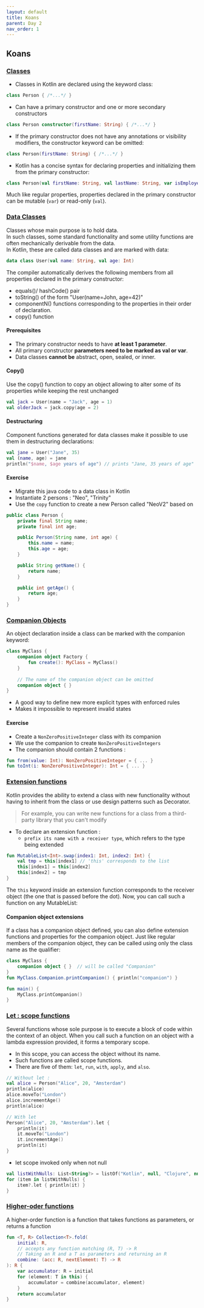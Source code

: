 ```yaml
---
layout: default
title: Koans
parent: Day 2
nav_order: 1
---
```


## Koans
### [Classes](https://kotlinlang.org/docs/classes.html)
* Classes in Kotlin are declared using the keyword class:
```kotlin
class Person { /*...*/ }
```
* Can have a primary constructor and one or more secondary constructors
```kotlin
class Person constructor(firstName: String) { /*...*/ }
```
* If the primary constructor does not have any annotations or visibility modifiers, the constructor keyword can be omitted:
```kotlin
class Person(firstName: String) { /*...*/ }
```
* Kotlin has a concise syntax for declaring properties and initializing them from the primary constructor:
```kotlin
class Person(val firstName: String, val lastName: String, var isEmployed: Boolean = true)
```
Much like regular properties, properties declared in the primary constructor can be mutable (`var`) or read-only (`val`).

### [Data Classes](https://play.kotlinlang.org/koans/Classes/Data%20classes/Task.kt)
Classes whose main purpose is to hold data.  
In such classes, some standard functionality and some utility functions are often mechanically derivable from the data.  
In Kotlin, these are called data classes and are marked with data:
```kotlin
data class User(val name: String, val age: Int)
```

The compiler automatically derives the following members from all properties declared in the primary constructor:
* equals()/ hashCode() pair
* toString() of the form "User(name=John, age=42)"
* componentN() functions corresponding to the properties in their order of declaration.
* copy() function

#### Prerequisites
* The primary constructor needs to have **at least 1 parameter**.
* All primary constructor **parameters need to be marked as val or var**.
* Data classes **cannot be** abstract, open, sealed, or inner.

#### Copy()
Use the copy() function to copy an object allowing to alter some of its properties while keeping the rest unchanged
```kotlin
val jack = User(name = "Jack", age = 1)
val olderJack = jack.copy(age = 2)
```

#### Destructuring
Component functions generated for data classes make it possible to use them in destructuring declarations:
```kotlin
val jane = User("Jane", 35)
val (name, age) = jane
println("$name, $age years of age") // prints "Jane, 35 years of age"
```

#### Exercise
* Migrate this java code to a data class in Kotlin
* Instantiate 2 persons : "Neo", "Trinity"
* Use the `copy` function to create a new Person called "NeoV2" based on
```java
public class Person {
    private final String name;
    private final int age;

    public Person(String name, int age) {
        this.name = name;
        this.age = age;
    }

    public String getName() {
        return name;
    }

    public int getAge() {
        return age;
    }
}
```

### [Companion Objects](https://kotlinlang.org/docs/object-declarations.html#companion-objects)
An object declaration inside a class can be marked with the companion keyword:
```kotlin
class MyClass {
    companion object Factory {
        fun create(): MyClass = MyClass()
    }
    
    // The name of the companion object can be omitted
    companion object { }
}
```
* A good way to define new more explicit types with enforced rules
* Makes it impossible to represent invalid states

#### Exercise
* Create a `NonZeroPositiveInteger` class with its companion
* We use the companion to create `NonZeroPositiveIntegers`
* The companion should contain 2 functions :
```kotlin
fun from(value: Int): NonZeroPositiveInteger = { ... }
fun toInt(i: NonZeroPositiveInteger): Int = { ... }
```

### [Extension functions](https://kotlinlang.org/docs/extensions.html)
Kotlin provides the ability to extend a class with new functionality without having to inherit from the class or use design patterns such as Decorator.
> For example, you can write new functions for a class from a third-party library that you can't modify

* To declare an extension function :
    * `prefix its name with a receiver type`, which refers to the type being extended
```kotlin
fun MutableList<Int>.swap(index1: Int, index2: Int) {
    val tmp = this[index1] // 'this' corresponds to the list
    this[index1] = this[index2]
    this[index2] = tmp
}
```
The `this` keyword inside an extension function corresponds to the receiver object (the one that is passed before the dot). Now, you can call such a function on any MutableList<Int>:

#### Companion object extensions
If a class has a companion object defined, you can also define extension functions and properties for the companion object.
Just like regular members of the companion object, they can be called using only the class name as the qualifier:
```kotlin
class MyClass {
    companion object { }  // will be called "Companion"
}
fun MyClass.Companion.printCompanion() { println("companion") }

fun main() {
    MyClass.printCompanion()
}
```
### [Let : scope functions](https://kotlinlang.org/docs/scope-functions.html)
Several functions whose sole purpose is to execute a block of code within the context of an object.
When you call such a function on an object with a lambda expression provided, it forms a temporary scope.
* In this scope, you can access the object without its name.
* Such functions are called scope functions.
* There are five of them: `let`, `run`, `with`, `apply`, and `also`.
```kotlin
// Without let :
val alice = Person("Alice", 20, "Amsterdam")
println(alice)
alice.moveTo("London")
alice.incrementAge()
println(alice)

// With let
Person("Alice", 20, "Amsterdam").let {
    println(it)
    it.moveTo("London")
    it.incrementAge()
    println(it)
}
````
* let scope invoked only when not null
```kotlin
val listWithNulls: List<String?> = listOf("Kotlin", null, "Clojure", null, "Scala")
for (item in listWithNulls) {
    item?.let { println(it) }
}
```

### [Higher-oder functions](https://kotlinlang.org/docs/lambdas.html#higher-order-functions)
A higher-order function is a function that takes functions as parameters, or returns a function
```kotlin
fun <T, R> Collection<T>.fold(
    initial: R,
    // accepts any function matching (R, T) -> R
    // Taking an R and a T as parameters and returning an R
    combine: (acc: R, nextElement: T) -> R
): R {
    var accumulator: R = initial
    for (element: T in this) {
        accumulator = combine(accumulator, element)
    }
    return accumulator
}
```